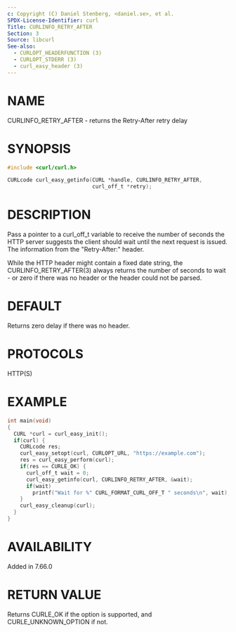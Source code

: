 ```yaml
---
c: Copyright (C) Daniel Stenberg, <daniel.se>, et al.
SPDX-License-Identifier: curl
Title: CURLINFO_RETRY_AFTER
Section: 3
Source: libcurl
See-also:
  - CURLOPT_HEADERFUNCTION (3)
  - CURLOPT_STDERR (3)
  - curl_easy_header (3)
---
```


# NAME

CURLINFO_RETRY_AFTER - returns the Retry-After retry delay

# SYNOPSIS

~~~c
#include <curl/curl.h>

CURLcode curl_easy_getinfo(CURL *handle, CURLINFO_RETRY_AFTER,
                           curl_off_t *retry);
~~~

# DESCRIPTION

Pass a pointer to a curl_off_t variable to receive the number of seconds the
HTTP server suggests the client should wait until the next request is
issued. The information from the "Retry-After:" header.

While the HTTP header might contain a fixed date string, the
CURLINFO_RETRY_AFTER(3) always returns the number of seconds to wait -
or zero if there was no header or the header could not be parsed.

# DEFAULT

Returns zero delay if there was no header.

# PROTOCOLS

HTTP(S)

# EXAMPLE

~~~c
int main(void)
{
  CURL *curl = curl_easy_init();
  if(curl) {
    CURLcode res;
    curl_easy_setopt(curl, CURLOPT_URL, "https://example.com");
    res = curl_easy_perform(curl);
    if(res == CURLE_OK) {
      curl_off_t wait = 0;
      curl_easy_getinfo(curl, CURLINFO_RETRY_AFTER, &wait);
      if(wait)
        printf("Wait for %" CURL_FORMAT_CURL_OFF_T " seconds\n", wait);
    }
    curl_easy_cleanup(curl);
  }
}
~~~

# AVAILABILITY

Added in 7.66.0

# RETURN VALUE

Returns CURLE_OK if the option is supported, and CURLE_UNKNOWN_OPTION if not.
